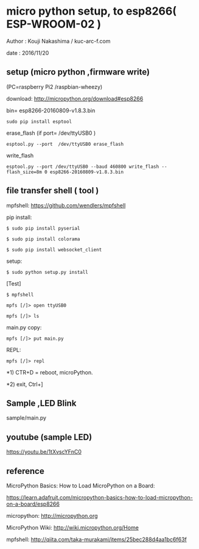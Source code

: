 ﻿# micro python setup, to esp8266( ESP-WROOM-02 )

 Author  : Kouji Nakashima / kuc-arc-f.com

 date    : 2016/11/20


## setup (micro python ,firmware write)
(PC=raspberry Pi2 /raspbian-wheezy)

download: http://micropython.org/download#esp8266


bin= esp8266-20160809-v1.8.3.bin

    sudo pip install esptool

erase_flash (if port= /dev/ttyUSB0 )

    esptool.py --port  /dev/ttyUSB0 erase_flash

write_flash

    esptool.py --port /dev/ttyUSB0 --baud 460800 write_flash --flash_size=8m 0 esp8266-20160809-v1.8.3.bin


## file transfer shell ( tool )
mpfshell: https://github.com/wendlers/mpfshell

pip install:


    $ sudo pip install pyserial

    $ sudo pip install colorama

    $ sudo pip install websocket_client


setup:

    $ sudo python setup.py install

[Test]

    $ mpfshell

    mpfs [/]> open ttyUSB0

    mpfs [/]> ls

main.py copy:

    mpfs [/]> put main.py

REPL:

    mpfs [/]> repl


*1) CTR+D = reboot, microPython.

*2) exit, Ctrl+]

## Sample ,LED Blink

sample/main.py

## youtube (sample LED) 
https://youtu.be/1tXvscYFnC0

## reference
MicroPython Basics: How to Load MicroPython on a Board:

https://learn.adafruit.com/micropython-basics-how-to-load-micropython-on-a-board/esp8266

micropython:
http://micropython.org

MicroPython Wiki:
http://wiki.micropython.org/Home

mpfshell:
http://qiita.com/taka-murakami/items/25bec288d4aa1bc6f63f

